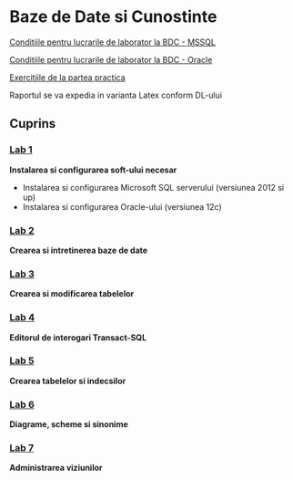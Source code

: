 # Baze de Date si Cunostinte
[Conditiile pentru lucrarile de laborator la BDC - MSSQL](https://drive.google.com/open?id=0B-b6xKAweMRhbGZHT2V5MlJHZDQ)

[Conditiile pentru lucrarile de laborator la BDC - Oracle](https://drive.google.com/open?id=0B-b6xKAweMRhY1I0ellOdWRqekE)

[Exercitiile de la partea practica](https://drive.google.com/file/d/0B-b6xKAweMRhaEVtVWtSa0E0V3c/view?usp=sharing)


 Raportul se va expedia in varianta Latex conform DL-ului
## Cuprins

### [Lab 1](https://github.com/BestMujik/BDC_labs/blob/master/BDC_LAB%231.md)
**Instalarea si configurarea soft-ului necesar**
  - Instalarea si configurarea Microsoft SQL serverului (versiunea 2012 si up)
  - Instalarea si configurarea Oracle-ului (versiunea 12c)

### [Lab 2](https://github.com/BestMujik/BDC_labs/blob/master/BDC_LAB%232.md)
**Crearea si intretinerea baze de date**

### [Lab 3](https://github.com/BestMujik/BDC_labs/blob/master/BDC_LAB%233.md)
**Crearea si modificarea tabelelor**

### [Lab 4](https://github.com/BestMujik/BDC_labs/blob/master/BDC_LAB%234.md)
**Editorul de interogari Transact-SQL**

### [Lab 5]()
**Crearea tabelelor si indecsilor**

### [Lab 6]()
**Diagrame, scheme si sinonime**

### [Lab 7]()
**Administrarea viziunilor**
  


